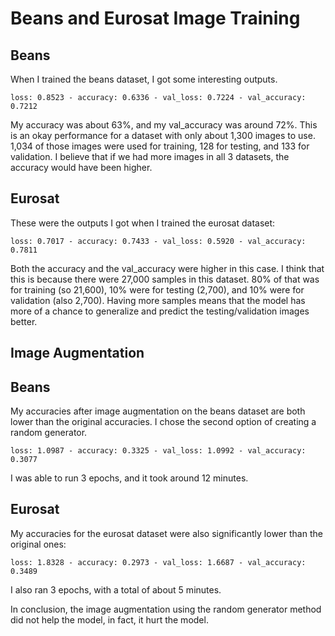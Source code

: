 # Beans and Eurosat Image Training

## Beans

When I trained the beans dataset, I got some interesting outputs. 

    loss: 0.8523 - accuracy: 0.6336 - val_loss: 0.7224 - val_accuracy: 0.7212

My accuracy was about 63%, and my val_accuracy was around 72%. This
is an okay performance for a dataset with only about 1,300 images
to use. 1,034 of those images were used for training, 128 for 
testing, and 133 for validation. I believe that if we had more 
images in all 3 datasets, the accuracy would have been higher.

## Eurosat 

These were the outputs I got when I trained the eurosat dataset:

    loss: 0.7017 - accuracy: 0.7433 - val_loss: 0.5920 - val_accuracy: 0.7811

Both the accuracy and the val_accuracy were higher in this case. I
think that this is because there were 27,000 samples in this dataset.
80% of that was for training (so 21,600), 10% were for testing (2,700),
and 10% were for validation (also 2,700). Having more samples 
means that the model has more of a chance to generalize and 
predict the testing/validation images better.

## Image Augmentation

## Beans

My accuracies after image augmentation on the beans dataset 
are both lower than the 
original accuracies. I chose the second option of creating 
a random generator. 

    loss: 1.0987 - accuracy: 0.3325 - val_loss: 1.0992 - val_accuracy: 0.3077

I was able to run 3 epochs, and it took around 12 minutes. 

## Eurosat

My accuracies for the eurosat dataset were also significantly
lower than the original ones:

    loss: 1.8328 - accuracy: 0.2973 - val_loss: 1.6687 - val_accuracy: 0.3489

I also ran 3 epochs, with a total of about 5 minutes. 

In conclusion, the image augmentation using the random generator
method did not help the model, in fact, it hurt the model.





